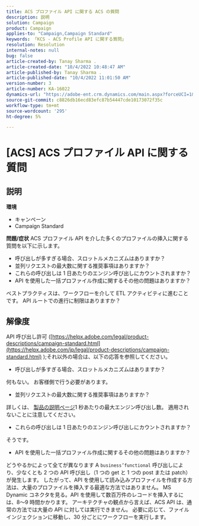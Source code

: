 ```yaml
---
title: ACS プロファイル API に関する ACS の質問
description: 説明
solution: Campaign
product: Campaign
applies-to: "Campaign,Campaign Standard"
keywords: 「KCS - ACS Profile API に関する質問」
resolution: Resolution
internal-notes: null
bug: false
article-created-by: Tanay Sharma .
article-created-date: "10/4/2022 10:48:47 AM"
article-published-by: Tanay Sharma .
article-published-date: "10/4/2022 11:01:50 AM"
version-number: 3
article-number: KA-16022
dynamics-url: "https://adobe-ent.crm.dynamics.com/main.aspx?forceUCI=1&pagetype=entityrecord&etn=knowledgearticle&id=c2ea181f-d243-ed11-bba2-0022480868ff"
source-git-commit: c8826db16ecd83efc87b54447cde10173072f35c
workflow-type: tm+mt
source-wordcount: '295'
ht-degree: 5%

---
```


# [ACS] ACS プロファイル API に関する質問

## 説明

<b>環境</b>
- キャンペーン
- Campaign Standard



<b>問題/症状</b>
ACS プロファイル API を介した多くのプロファイルの挿入に関する質問を以下に示します。

- 呼び出しが多すぎる場合、スロットルメカニズムはありますか？
- 並列リクエストの最大数に関する推奨事項はありますか？
- これらの呼び出しは 1 日あたりのエンジン呼び出しにカウントされますか？
- API を使用した一括プロファイル作成に関するその他の問題はありますか？


ベストプラクティスは、ワークフローを介して ETL アクティビティに進むことです。 API ルートでの進行に制限はありますか？


## 解像度


API 呼び出し許可 ([https://helpx.adobe.com/legal/product-descriptions/campaign-standard.html](https://helpx.adobe.com/jp/legal/product-descriptions/campaign-standard.html) );それ以外の場合は、以下の応答を参照してください。



- 呼び出しが多すぎる場合、スロットルメカニズムはありますか？


何もない。 お客様側で行う必要があります。

- 並列リクエストの最大数に関する推奨事項はありますか？


詳しくは、 [製品の説明ページ](https://helpx.adobe.com/jp/legal/product-descriptions/campaign-standard.html#)1 秒あたりの最大エンジン呼び出し数。 適用されないことに注意してください。

- これらの呼び出しは 1 日あたりのエンジン呼び出しにカウントされますか？


そうです。

- API を使用した一括プロファイル作成に関するその他の問題はありますか？


どうやるかによって全てが異なります A `business’functional` 呼び出しにより、少なくとも 2 つの API 呼び出し（1 つの get と 1 つの post または patch）が発生します。 したがって、API を使用して読み込みプロファイルを作成する方法は、大量のプロファイルを挿入する最適な方法ではありません。 MS Dynamic コネクタを見る。API を使用して数百万件のレコードを挿入するには、8～9 時間かかります。 アーキテクチャの観点から言えば、ACS API は、通常の方法では大量の API に対しては実行できません。 必要に応じて、ファイルインジェクションに移動し、30 分ごとにワークフローを実行します。
